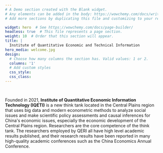 ```yaml
---
# A Demo section created with the Blank widget.
# Any elements can be added in the body: https://wowchemy.com/docs/writing-markdown-latex/
# Add more sections by duplicating this file and customizing to your requirements.

widget: hero  # See https://wowchemy.com/docs/page-builder/
headless: true  # This file represents a page section.
weight: 10  # Order that this section will appear.
title: |
  Institute of Quantitative Economic and Technical Information
hero_media: welcome.jpg
design:
  # Choose how many columns the section has. Valid values: 1 or 2.
  columns: '1'
  # Add custom styles
  css_style:
  css_class:
---
```


<br>

Founded in 2021, **Institute of Quantitative Economic Information Technology (IQETI)** is a new think tank located in the Central Plains region that uses big data and modern econometric methods to analyze social issues and make scientific policy assessments and causal inferences for China's economic issues, especially the economic development of the Central Plains region. Researchers are the core competence of the think tank. The researchers employed by QERI all have high level academic results published, and their research results have been reported in many high-quality academic conferences such as the China Economics Annual Conference.
